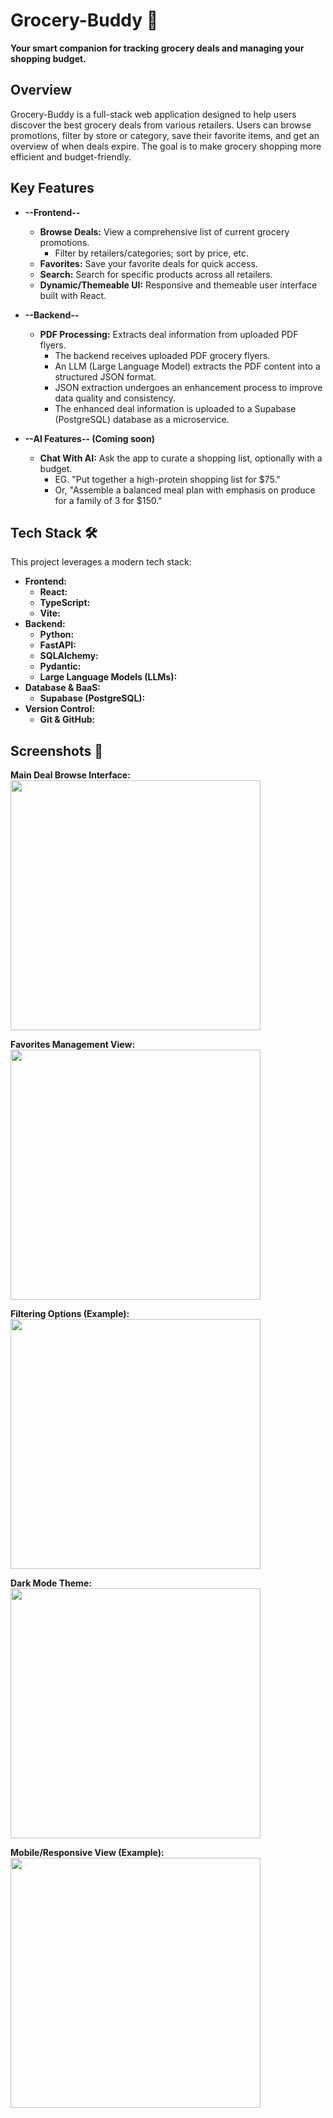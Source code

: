 # Grocery-Buddy 🛒

**Your smart companion for tracking grocery deals and managing your shopping budget.**

## Overview

Grocery-Buddy is a full-stack web application designed to help users discover the best grocery deals from various retailers. Users can browse promotions, filter by store or category, save their favorite items, and get an overview of when deals expire. The goal is to make grocery shopping more efficient and budget-friendly.

## Key Features

- **--Frontend--**

  - **Browse Deals:** View a comprehensive list of current grocery promotions.
    - Filter by retailers/categories; sort by price, etc.
  - **Favorites:** Save your favorite deals for quick access.
  - **Search:** Search for specific products across all retailers.
  - **Dynamic/Themeable UI:** Responsive and themeable user interface built with React.

- **--Backend--**

  - **PDF Processing:** Extracts deal information from uploaded PDF flyers.
    - The backend receives uploaded PDF grocery flyers.
    - An LLM (Large Language Model) extracts the PDF content into a structured JSON format.
    - JSON extraction undergoes an enhancement process to improve data quality and consistency.
    - The enhanced deal information is uploaded to a Supabase (PostgreSQL) database as a microservice.

- **--AI Features-- (Coming soon)**

  - **Chat With AI:** Ask the app to curate a shopping list, optionally with a budget.
    - EG. "Put together a high-protein shopping list for $75."
    - Or, "Assemble a balanced meal plan with emphasis on produce for a family of 3 for $150."

## Tech Stack 🛠️

This project leverages a modern tech stack:

- **Frontend:**
  - **React:**
  - **TypeScript:**
  - **Vite:**
- **Backend:**
  - **Python:**
  - **FastAPI:**
  - **SQLAlchemy:**
  - **Pydantic:**
  - **Large Language Models (LLMs):**
- **Database & BaaS:**
  - **Supabase (PostgreSQL):**
- **Version Control:**
  - **Git & GitHub:**

## Screenshots 📸

**Main Deal Browse Interface:**
<img src="./docs/media/1.jpg" width="400">

**Favorites Management View:**
<img src="./docs/media/2.jpg" width="400">

**Filtering Options (Example):**
<img src="./docs/media/3.jpg" width="400">

**Dark Mode Theme:**
<img src="./docs/media/4.jpg" width="400">

**Mobile/Responsive View (Example):**
<img src="./docs/media/5.jpg" width="400">
